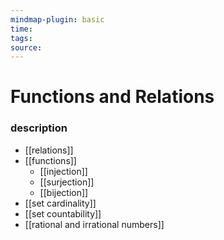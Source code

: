 ```yaml
---
mindmap-plugin: basic
time: 
tags: 
source:
---
```

# Functions and Relations
### description
- [[relations]]
- [[functions]]
	- [[injection]]
	- [[surjection]]
	- [[bijection]]
- [[set cardinality]]
- [[set countability]]
- [[rational and irrational numbers]]
<!--ID: 1708098041041-->

